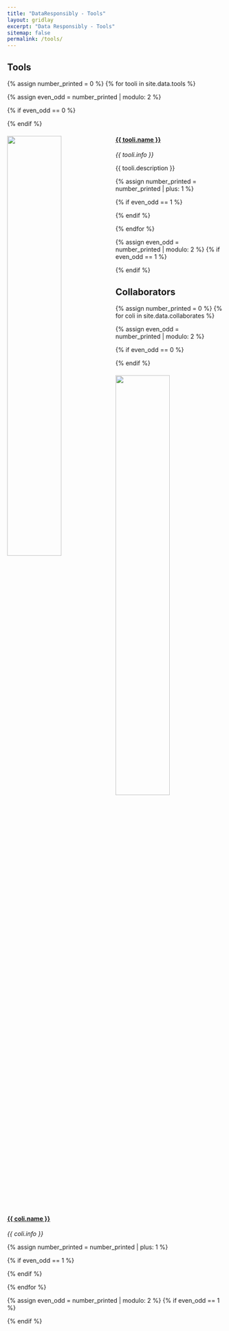 ```yaml
---
title: "DataResponsibly - Tools"
layout: gridlay
excerpt: "Data Responsibly - Tools"
sitemap: false
permalink: /tools/
---
```



## Tools
{% assign number_printed = 0 %}
{% for tooli in site.data.tools %}

{% assign even_odd = number_printed | modulo: 2 %}

{% if even_odd == 0 %}
<div class="row">
{% endif %}

<div class="col-sm-6 clearfix">
  <a href="{{ tooli.url }}">
  <img src="{{ site.url }}{{ site.baseurl }}/images/{{ tooli.photo }}" class="img-responsive" width="50%" style="float: left" />
  </a>
  <h4><a href="{{ tooli.url }}">{{ tooli.name }}</a></h4>
  <em>{{ tooli.info }}</em><br>
  <p>{{ tooli.description }} <a href="{{ tooli.github_repo }}"><i class="fa fa-github-square fa-2x"></i></a></p>

</div>

{% assign number_printed = number_printed | plus: 1 %}

{% if even_odd == 1 %}
</div>
{% endif %}

{% endfor %}

{% assign even_odd = number_printed | modulo: 2 %}
{% if even_odd == 1 %}
</div>
{% endif %}


## Collaborators
{% assign number_printed = 0 %}
{% for coli in site.data.collaborates %}

{% assign even_odd = number_printed | modulo: 2 %}

{% if even_odd == 0 %}
<div class="row">
{% endif %}

<div class="col-sm-6 clearfix">
  <a href="{{ coli.url }}">
  <img src="{{ site.url }}{{ site.baseurl }}/images/{{ coli.photo }}" class="img-responsive" width="50%" style="float: left" />
  </a>
  <h4><a href="{{ coli.url }}">{{ coli.name }}</a></h4>
  <i>{{ coli.info }}</i>
</div>

{% assign number_printed = number_printed | plus: 1 %}

{% if even_odd == 1 %}
</div>
{% endif %}

{% endfor %}

{% assign even_odd = number_printed | modulo: 2 %}
{% if even_odd == 1 %}
</div>
{% endif %}

